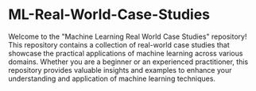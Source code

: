 # ML-Real-World-Case-Studies
Welcome to the "Machine Learning Real World Case Studies" repository! This repository contains a collection of real-world case studies that showcase the practical applications of machine learning across various domains. Whether you are a beginner or an experienced practitioner, this repository provides valuable insights and examples to enhance your understanding and application of machine learning techniques.
